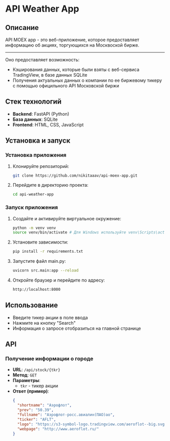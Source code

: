 # API Weather App

## Описание

API MOEX app - это веб-приложение, которое предоставляет информацию об акциях, торгующихся на Москвоской бирже.

---

Оно предоставляет возможность:

- Кэширования данных, которые были взяты с веб-сервиса TradingView, в базе данных SQLite
- Получения актуальных данных о компании по ее биржевому тикеру с помощью официльного API Московской биржи

## Стек технологий

- **Backend**: FastAPI (Python)
- **База данных**: SQLite
- **Frontend**: HTML, CSS, JavaScript

## Установка и запуск

### Установка приложения

1. Клонируйте репозиторий:
    
    ```sh
    git clone https://github.com/nikitaaav/api-moex-app.git
   ```

2. Перейдите в директорию проекта:

   ```sh
   cd api-weather-app
   ```

### Запуск приложения

1. Создайте и активируйте виртуальное окружение:

   ```sh
   python -m venv venv
   source venv/bin/activate # Для Windows используйте venv\Scripts\activate
   ```

2. Установите зависимости:

   ```sh
   pip install -r requirements.txt
   ```

3. Запустите файл main.py:

   ```sh
   uvicorn src.main:app --reload
   ```

4. Откройте браузер и перейдите по адресу:

   ```sh
   http://localhost:8000
   ```

## Использование

- Введите тикер акции в поле ввода
- Нажмите на кнопку "Search"
- Информация о запросе отобразиться на главной странице

## API

### Получение информации о городе

- **URL**: `/api/stock/{tkr}`
- **Метод**: `GET`
- **Параметры**:
  - `tkr` - тикер акции
- **Ответ (пример)**:
  ```json
  {
    "shortname": "Аэрофлот",
    "prev": "50.39",
    "fullname": "Аэрофлот-росс.авиалин(ПАО)ао",
    "ticker": "AFLT",
    "logo": "https://s3-symbol-logo.tradingview.com/aeroflot--big.svg",
    "webpage": "http://www.aeroflot.ru/"
  }
  ```
